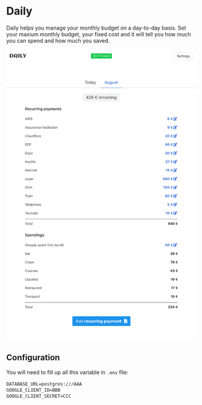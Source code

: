 # Daily

Daily helps you manage your monthly budget on a day-to-day basis. Set your maxium monthly budget, your fixed cost and it will tell you how much you can spend and how much you saved.

![Screenshot](./screenshot.png)

## Configuration

You will need to fill up all this variable in `.env` file:

```
DATABASE_URL=postgres:///AAA
GOOGLE_CLIENT_ID=BBB
GOOGLE_CLIENT_SECRET=CCC
```

